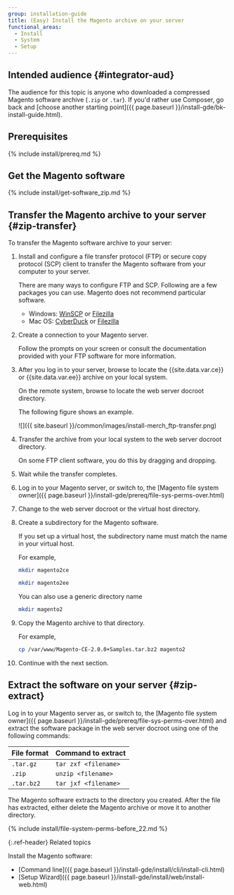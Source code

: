 ```yaml
---
group: installation-guide
title: (Easy) Install the Magento archive on your server
functional_areas:
  - Install
  - System
  - Setup
---
```


## Intended audience {#integrator-aud}

The audience for this topic is anyone who downloaded a compressed Magento software archive (`.zip` or `.tar`). If you'd rather use Composer, go back and [choose another starting point]({{ page.baseurl }}/install-gde/bk-install-guide.html).

## Prerequisites

{% include install/prereq.md %}

## Get the Magento software

{% include install/get-software_zip.md %}

## Transfer the Magento archive to your server {#zip-transfer}

To transfer the Magento software archive to your server:

1. Install and configure a file transfer protocol (FTP) or secure copy protocol (SCP) client to transfer the Magento software from your computer to your server.

   There are many ways to configure FTP and SCP. Following are a few packages you can use. Magento does not recommend particular software.

   *  Windows: [WinSCP](https://winscp.net/eng/download.php) or [Filezilla](https://filezilla-project.org/download.php)
   *  Mac OS: [CyberDuck](https://cyberduck.io/?l=en) or [Filezilla](https://filezilla-project.org/download.php)

1. Create a connection to your Magento server.

   Follow the prompts on your screen or consult the documentation provided with your FTP software for more information.

1. After you log in to your server, browse to locate the {{site.data.var.ce}} or {{site.data.var.ee}} archive on your local system.

   On the remote system, browse to locate the web server docroot directory.

   The following figure shows an example.

   ![]({{ site.baseurl }}/common/images/install-merch_ftp-transfer.png)

1. Transfer the archive from your local system to the web server docroot directory.

   On some FTP client software, you do this by dragging and dropping.

1. Wait while the transfer completes.
1. Log in to your Magento server, or switch to, the [Magento file system owner]({{ page.baseurl }}/install-gde/prereq/file-sys-perms-over.html)
1. Change to the web server docroot or the virtual host directory.
1. Create a subdirectory for the Magento software.

   If you set up a virtual host, the subdirectory name must match the name in your virtual host.

   For example,

   ```bash
   mkdir magento2ce
   ```

   ```bash
   mkdir magento2ee
   ```

   You can also use a generic directory name

   ```bash
   mkdir magento2
   ```

1. Copy the Magento archive to that directory.

   For example,

   ```bash
   cp /var/www/Magento-CE-2.0.0+Samples.tar.bz2 magento2
   ```

1. Continue with the next section.

## Extract the software on your server {#zip-extract}

Log in to your Magento server as, or switch to, the [Magento file system owner]({{ page.baseurl }}/install-gde/prereq/file-sys-perms-over.html) and extract the software package in the web server docroot using one of the following commands:

| File format | Command to extract    |
| ----------- | --------------------- |
| `.tar.gz`   | `tar zxf <filename>`  |
| `.zip`      | `unzip <filename>`    |
| `.tar.bz2` | `tar jxf <filename>` |

The Magento software extracts to the directory you created. After the file has extracted, either delete the Magento archive or move it to another directory.

{% include install/file-system-perms-before_22.md %}

{:.ref-header}
Related topics

Install the Magento software:

*  [Command line]({{ page.baseurl }}/install-gde/install/cli/install-cli.html)
*  [Setup Wizard]({{ page.baseurl }}/install-gde/install/web/install-web.html)
